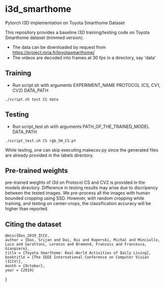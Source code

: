 # i3d_smarthome
Pytorch I3D implementation on Toyota Smarthome Dataset

This repository provides a baseline I3D training/testing code on Toyota Smarthome dataset (trimmed version).

* The data can be downloaded by request from https://project.inria.fr/toyotasmarthome/
* The videos are decoded into frames at 30 fps in a directory, say 'data'

## Training 
* Run script.sh with arguments EXPERIMENT_NAME PROTOCOL (CS, CV1, CV2) DATA_PATH
```
./script.sh test CS data
```

## Testing
* Run script_test.sh with arguments PATH_OF_THE_TRAINED_MODEL DATA_PATH
```
./script_test.sh CS rgb_SH_CS.pt
```
While testing, one can skip executing makecsv.py since the generated files are already provided in the labels directory.

## Pre-trained weights
pre-trained weights of i3d on Protocol CS and CV2 is provided in the models directory.
Difference in testing results may arise due to discripency between the tested images.
We pre-process all the images with human bounded cropping using SSD. 
However, with random cropping while training, and testing on center-crops, the classification accuracy will be higher than reported.

## Citing the dataset
    @misc{Das_2019_ICCV,
    author = {Das, Srijan and Dai, Rui and Koperski, Michal and Minciullo, Luca and Garattoni, Lorenzo and Bremond, Francois and Francesca, Gianpiero},
    title = {Toyota Smarthome: Real-World Activities of Daily Living},
    booktitle = {The IEEE International Conference on Computer Vision (ICCV)},
    month = {October},
    year = {2019}
}
